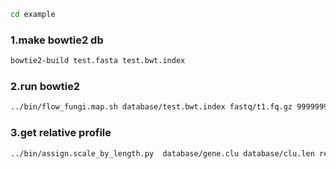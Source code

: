 ```bash
cd example
```
### 1.make bowtie2 db
```bash
bowtie2-build test.fasta test.bwt.index
```

### 2.run bowtie2
```bash
../bin/flow_fungi.map.sh database/test.bwt.index fastq/t1.fq.gz 999999999 result/t1 12
```

### 3.get relative profile

```bash
../bin/assign.scale_by_length.py  database/gene.clu database/clu.len result/t1.sam result/t1.relative
```
